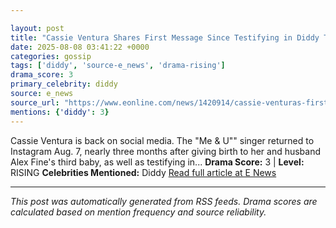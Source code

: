 ```yaml
---

layout: post
title: "Cassie Ventura Shares First Message Since Testifying in Diddy Trial""
date: 2025-08-08 03:41:22 +0000
categories: gossip
tags: ['diddy', 'source-e_news', 'drama-rising']
drama_score: 3
primary_celebrity: diddy
source: e_news
source_url: "https://www.eonline.com/news/1420914/cassie-venturas-first-instagram-post-since-diddy-trial-baby-no-3?cmpid=rss-syndicate-genericrss-us-top_stories""
mentions: {'diddy': 3}
---
```


Cassie Ventura is back on social media. The "Me & U"" singer returned to Instagram Aug. 7, nearly three months after giving birth to her and husband Alex Fine's third baby, as well as testifying in... **Drama Score:** 3 | **Level:** RISING **Celebrities Mentioned:** Diddy [Read full article at E News](https://www.eonline.com/news/1420914/cassie-venturas-first-instagram-post-since-diddy-trial-baby-no-3?cmpid=rss-syndicate-genericrss-us-top_stories)

---

*This post was automatically generated from RSS feeds. Drama scores are calculated based on mention frequency and source reliability.*